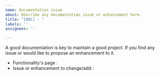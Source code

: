```yaml
---
name: Documentation issue
about: Describe any documentation issue or enhancement here.
title: "[DOC] - "
labels: ''
assignees: ''

---
```


A good documentation is key to maintain a good project. If you find any issue or would like to propose an enhancement to it. 

* Functionality's page : 
* Issue or enhancement to change/add :
